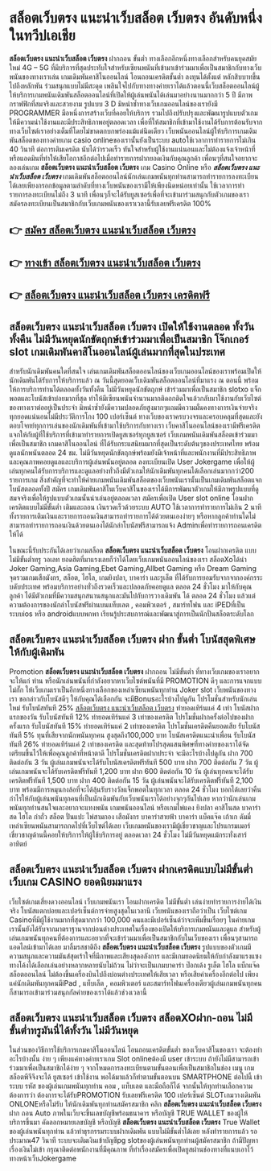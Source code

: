 # สล็อตเว็บตรง แนะนําเว็บสล็อต เว็บตรง  อันดับหนึ่งในทวีปเอเชีย

**สล็อตเว็บตรง แนะนําเว็บสล็อต เว็บตรง** ฝากถอน ขั้นต่ำ  ทางเลือกอีกหนึ่งทางเลือกสำหรับคนยุคสมัยใหม่ 4G – 5G ที่มีบริการที่สุดประทับใจสำหรับเซียนพนันที่เข้ามาเข้าร่วมมาเพื่อเป็นสมาชิกกับทางเว็บพนันของทางเราเล่น เกมเดิมพันคาสิโนออนไลน์ โอนถอนเครดิตขั้นต่ำ ลงทุนได้ตั้งแต่ หลักสิบบาทขึ้นไปถึงหลักพัน ร่วมสนุกแบบไม่มีสะดุด เพลินใจไปกับทางทางค่ายเราได้แล้วตอนนี้เว็บสล็อตออนไลน์ผู้ให้บริการเกมพนันเดิมพันสล็อตออนไลน์ที่เปิดให้ผู้เล่นพนันได้เล่นมาอย่างนานมากกว่า 5 ปี มีภาพกราฟฟิกที่สมจริงและสวยงาม รูปแบบ 3 D
มิหนำซ้ำทางเว็บเกมออนไลน์ของเรายังมี  PROGRAMMER มือหนึ่งการสร้างเว็บที่คอยให้บริการ  รวมไปถึงปรับปรุงและพัฒนารูปแบบตัวเกมให้มีความน่าใช้งานและมีประสิทธิภาพอยู่ตลอดเวลา เพื่อที่ให้สมาชิกที่เข้ามาใช้งานได้รับการต้อนรับจากทางเว็บไซต์เราอย่างเต็มที่โดยไม่ขาดตกบกพร่องแม้แต่นิดเดียว เว็บพนันออนไลน์ผู้ให้บริการเกมเดิมพันสล็อตของทางค่ายเกม casio onlineของเรานั้นยังเป็นระบบ autoใช้เวลาการทำรายการไม่เกิน 40 วินาที ต่อการเติมเครดิต นับได้ว่ารวดเร็ว ทันใจสำหรับผู้ใช้งานแน่นอนและไม่ต้องแจ้งเจ้าหน้าที่หรือแอดมินที่ทำให้เสียโอกาสอีกต่อไปเมื่อทำรายการฝากยอดเงินกับคุณลูกค้า
เพื่อนๆที่สนใจอยากจะลองเล่นเกม **สล็อตเว็บตรง แนะนําเว็บสล็อต เว็บตรง** เกม Casino Online หรือ ***สล็อตเว็บตรง แนะนําเว็บสล็อต เว็บตรง*** เกมเดิมพันสล็อตออนไลน์นักเล่นเกมพนันทุกท่านสามารถทำรายการลงทะเบียนได้เลยเพียงกรอกข้อมูลตามลำดับที่ทางเว็บพนันของเรามีให้เพียงนิดหน่อยเท่านั้น ใช้เวลาการทำรายการลงทะเบียนไม่ถึง 3 นาที เพื่อนๆก็จะได้รับยูสเซอร์เพื่อที่จะเข้ามาร่วมสนุกกับตัวเกมของเราสมัครลงทะเบียนเป็นสมาชิกกับเว็บเกมพนันของเราเวลานี้รับเลยฟรีเครดิต 100%

## 👉 [สมัคร สล็อตเว็บตรง แนะนําเว็บสล็อต เว็บตรง](https://archa888.com/)
## 👉 [ทางเข้า สล็อตเว็บตรง แนะนําเว็บสล็อต เว็บตรง](https://archa888.com/)
## 👉 [สล็อตเว็บตรง แนะนําเว็บสล็อต เว็บตรง เครดิตฟรี](https://archa888.com/)

## สล็อตเว็บตรง แนะนําเว็บสล็อต เว็บตรง เปิดให้ใช้งานตลอด ทั้งวันทั้งคืน ไม่มีวันหยุดนักขัตฤกษ์เข้าร่วมมาเพื่อเป็นสมาชิก โจ๊กเกอร์ slot เกมเดิมพันคาสิโนออนไลน์ผู้เล่นมากที่สุดในประเทศ

สำหรับนักเดิมพันคนใดที่สนใจ เล่นเกมเดิมพันสล็อตออนไลน์ของเว็บเกมออนไลน์ของเราพร้อมเปิดให้นักเดิมพันได้รับการให้บริการแล้ว ณ วันนี้สุดยอดเว็บเดิมพันสล็อตออนไลน์ที่มาแรง ณ ตอนนี้ พร้อมให้การบริการท่านได้ตลอดทั้งวันทั้งคืน ไม่มีวันหยุดนักขัตฤกษ์ เข้าร่วมมาเพื่อเป็นสมาชิก slotxo แจ็กพอตและโบนัสเข้าบ่อยมากที่สุด ทำให้มีเซียนพนันจำนวนมากติดอกติดใจแล้วกลับมาใช้งานกับเว็บไซต์ของทางเราต่ออยู่เป็นประจำ มิหนำซ้ำยังมีความปลอดภัยสูงมากๆแถมมีความมั่นคงทางการเงินจ่ายจริงทุกยอดแน่นอนไม่มีประวัติการโกง 100 เปอร์เซ็นต์ ทางเว็บของเราครบวงจรและครอบคลุมที่สุดและยังตอบโจทย์ทุกการเล่นของนักเดิมพันที่เข้ามาใช้บริการกับทางเรา
เว็บคาสิโนออนไลน์ของเรามีฟรีเครดิตแจกให้กับผู้ที่ใช้บริการที่เข้ามาทำรายการเปิดยูสเซอร์ทุกยูสเซอร์ เว็บเกมพนันเดิมพันสล็อตเข้าร่วมมาเพื่อเป็นสมาชิก เกมคาสิโนออนไลน์ ที่ได้รับกระแสนิยมมากที่สุดเป็นระดับต้นๆของประเทศไทย พร้อมดูแลนักพนันตลอด 24 ชม. ไม่มีวันหยุดนักขัตฤกษ์พร้อมยังมีเจ้าหน้าที่และพนักงานที่มีประสิทธิภาพและคุณภาพคอยดูแลและบริการผู้เล่นพนันอยู่ตลอด ลงทะเบียนเปิด User Jokergame เพื่อให้ผู้เล่นทุกคนได้รับการบริการและดูแลอย่างทั่วถึงมีตัวเกมให้นักเดิมพันทุกคนได้เลือกเล่นมากกว่า200 รายการเกม
สิ่งสำคัญที่จะทำให้ค่ายเกมพนันเดิมพันสล็อตของเว็บพนันเรานั้นเป็นเกมเดิมพันสล็อตแจกโบนัสตลอดทั้งปี สมัคร  เกมเดิมพันคาสิโนเว็บคาสิโนของเราได้มีการพัฒนาตัวเกมให้มีภาพรูปแบบที่ดูสมจจริงเพื่อให้รูปแบบตัวเกมนั้นน่าเล่นอยู่ตลอดเวลา สมัครเพื่อเปิด User slot online โอนฝากเครดิตแบบไม่มีขั้นต่ำ เติมและถอน เงินรวดเร็วด้วยระบบ AUTO ใช้เวลาการทำรายการไม่เกิน 2 นาทีทั้งรายการเติมเงินและรายการถอนเงินสามารถทำรายการได้ด้วยตนเองง่ายๆ หรือหากลูกค้าท่านใดไม่สามารถทำรายการถอนเงินด้วยตนเองได้นักล่าโบนัสฟรีสามารถแจ้ง Adminเพื่อทำรายการถอนเครดิตให้ได้

ในขณะนี้รับประกันได้เลยว่าเกมสล็อต **สล็อตเว็บตรง แนะนําเว็บสล็อต เว็บตรง** โอนฝากเครดิต แบบไม่มีขั้นต่ำทรู วอเลท ยอดฮิตที่มาแรงเลยก็ว่าได้โดยเว็บเกมพนันออนไลน์ของเรา สล็อตXoได้นำ  Joker Gaming,Asia Gaming,Ebet Gaming,Allbet Gaming หรือ Dream Gaming จุดรวมเกมเสือมังกร, สล็อต, ไฮโล, เกมยิงปลา, บาคาร่า และรูเล็ต ที่ได้รับการยอมรับจากจากองค์กรระบดับประเทศ พร้อมบริการอย่างทั่วถึงรวดเร็วและปลอดภัยคอยดูแล ตลอด 24 ชั่วโมง มาให้กับคุณลูกค้า ได้มีตัวเกมที่มีความสนุกสนานสนุกและมันไปกับการวางเดิมพัน ได้ ตลอด 24 ชั่วโมง แล้วแต่ความต้องการของนักล่าโบนัสฟรีผ่านบนแท็บเลต , คอมพิวเตอร์ , สมาร์ทโฟน และ iPEDที่เป็นระบบios หรือ androidแบบพกพา เรียนรู้ประสบการณ์และพัฒนาสู่การเป็นนักปั่นสล็อตระดับโลก

## สล็อตเว็บตรง แนะนําเว็บสล็อต เว็บตรง ฝาก ขั้นต่ำ โบนัสสุดพิเศษให้กับผู้เดิมพัน

 Promotion  **สล็อตเว็บตรง แนะนําเว็บสล็อต เว็บตรง** ฝากถอน ไม่มีขั้นต่ำ ที่ทางเว็บเกมของเราอยากจะให้แก่  ท่าน หรือนักเล่นพนันที่กำลังอยากหาเว็บไซต์พนันที่มี  PROMOTION ดีๆ และการแจกแบบไม่กั๊ก ให้เว็บเกมเราเป็นอีกหนึ่งทางเลือกของเหล่าเซียนพนันทุกท่าน Joker slot เว็บพนันของทางเรา ขอกล่าวกับโบนัสดีๆ ให้กับคุณได้เลือกกัน จะมีBonusอะไรบ้างไปดูกัน
โปรโมชั่นสำหรับนักเล่นใหม่ รับโบนัสทันที 25% [สล็อตเว็บตรง แนะนําเว็บสล็อต เว็บตรง](https://archa888.com/) ทำยอดเทิร์นแค่ 4 เท่า
โบนัสฝากแรกของวัน รับโบนัสทันที 12% ทำยอดเทิร์นแค่ 3 เท่าของเครดิต
โปรโมชั่นฝากครั้งต่อไปของฝากครั้งแรก รับโบนัสทันที 15% ทำยอดเทิร์นแค่ 2 เท่าของเครดิต
โปรโมชั่นเครดิตคืนยอดเสีย รับโบนัสทันที 5% ทุนที่เสียจากนักพนันทุกคน สูงสุดถึง100,000 บาท
โบนัสเครดิตแนะนำเพื่อน รับโบนัสทันที 26% ทำยอดเทิร์นแค่ 2 เท่าของเครดิต
และสุดท้ายโปรสุดแสนพิศษที่ทางค่ายของเราได้จัดเตรียมขึ้นไว้ให้เพื่อคุณลูกค้าที่หน้าตาดี โปรโมชั่นเครดิตฝากประจำ จะมีอะไรบ้างไปดูกัน
ฝาก 700 ติดต่อกัน 3 วัน ผู้เล่นเกมพนันจะได้รับโบนัสเครดิตฟรีทันที 500 บาท
ฝาก 700 ติดต่อกัน 7 วัน ผู้เล่นเกมพนันจะได้รับเครดิตฟรีทันที 1,200 บาท
ฝาก 600 ติดต่อกัน 10 วัน ผู้เล่นทุกคนจะได้รับเครดิตฟรีทันที 1,500 บาท
ฝาก 400 ติดต่อกัน 15 วัน ผู้เล่นพนันจะได้รับเครดิตฟรีทันที 2,100 บาท
พร้อมมีการหมุนกงล้อที่จะได้ลุ้นรับรางวัลแจ็กพอตในทุกเวลา ตลอด 24 ชั่วโมง บอกได้เลยว่าคืนกำไรให้กับผู้เล่นพนันทุกคนที่เป็นนักเดิมพันกับเว็บพนันเราได้อย่างจุกๆกันไปเลย หากว่านักเล่นเกมพนันทุกท่านสนใจและอยากจะแทงพนัน เกมพนันออนไลน์ หรือเกมไพ่แคง  ยิงปลา คาสิโนสด บาคาร่าสด ไฮโล กำถั่ว สล็อต ปั่นแปะ ไพ่สามกอง เสือมังกร บาคาร่าสายฟ้า บาคาร่า แบ็คแจ๊ค เก้าเก ดัมมี่ เหล่าเซียนพนันสามารถกดไปที่เว็บไซต์ได้เลย เว็บเกมพนันของเรามีผู้เชี่ยวชาญและโปรแกรมเมอร์เชี่ยวชาญด้านนี้คอยให้บริการให้ผู้ใช้บริการอยู่ ตลอดเวลา 24 ชั่วโมง ไม่มีวันหยุดแม้กระทั่งเสาร์อาทิตย์

## สล็อตเว็บตรง แนะนําเว็บสล็อต เว็บตรง ฝากเครดิตแบบไม่มีขั้นต่ำ  เว็บเกม CASINO ยอดนิยมมาแรง

เว็บไซต์เกมเสี่ยงดวงออนไลน์ เว็บเกมพนันเรา โอนฝากเครดิต ไม่มีขั้นต่ำ เล่นง่ายทำรายการง่ายได้เงินจริง โบนัสแตกบ่อยและเปอร์เซ็นต์การจ่ายสูงสุดในเวลานี เว็บพนันของเราถือว่าเป็น เว็บไซต์เกม Casinoที่มีผู้ใช้งานมากที่สุดมากกว่า 100,000 คนและมีเปอร์เซ็นต์ว่าจะเพิ่มขึ้นเรื่อยๆ ในค่ายเกมเรานั้นยังได้รับจากมาตราฐานจากบ่อนต่างประเทศในเรื่องของเปิดให้บริการเกมพนันและดูแล สำหรับผู้เล่นเกมพนันทุกคนที่ต้องการและอยากที่จะเข้าร่วมมาเพื่อเป็นสมาชิกกับในเว็บของเรา เพื่อนๆสามารถแอดไลน์เข้ามาได้เลย
	มาลิ้มรสชาติถึง **สล็อตเว็บตรง แนะนําเว็บสล็อต เว็บตรง** รูปแบบของตัวเกมมีความสนุกและความมันส์สุดเร้าใจที่มีภาพและเสียงสุดอลังการ และมีเกมยอดนิยมให้กับกำลังมาแรงแซงทางโค้งได้เลือกเล่นอย่างหลากหลายนับไม่ถ้วน  ไม่ว่าจะเป็นเกมบาคาร่า ป๊อกเด้ง รูเล็ต ไฮโล แบ็กแจ๊ค สล็อตออนไลน์ ไม่ต้องขึ้นเครื่องบินไปถึงบ่อนต่างประเทศให้เสียเวลา หรือเสียค่าเครื่องอีกต่อไป เพียงแค่นักเดิมพันทุกคนมีiPad , แท็บเล็ต , คอมพิวเตอร์ และสมาร์ทโฟนเครื่องเดียวผู้เล่นเกมพนันทุกคนก็สามารถเข้ามาร่วมสนุกกัลค่ายของเราได้แล้วช่วงเวลานี้

## สล็อตเว็บตรง แนะนําเว็บสล็อต เว็บตรง สล็อตXOฝาก-ถอน ไม่มีขั้นต่ำทรูมันนี่ได้ทั้งวัน ไม่มีวันหยุด

ในส่วนของวิธีการใช้บริการเกมคาสิโนออนไลน์ โอนถอนเครดิตขั้นต่ำ ของเว็บคาสิโนของเรา จะต้องทำอะไรบ้างนั้น ง่าย ๆ เพียงแค่ทางค่ายเราเกม Slot onlineต้องมี user เข้าระบบ ถ้ายังไม่มีสามารถเข้าร่วมมาเพื่อเป็นสมาชิกได้ง่าย ๆ จากโหมดการลงทะเบียนตามขั้นตอนเพื่อเป็นสมาชิกในช่อง เมนู เกมสล็อตพีจีจึงจะได้ ยูสเซอร์ เข้าใช้งาน พอได้มาแล้วก็ทำตามขั้นตอนบน SMARTPHONE ต่อไปนี้
เข้าระบบ รหัส  ของผู้เล่นเกมพนันทุกท่าน คอม , แท็บเลต และมือถือก็ได้
จากนั้นให้ทุกท่านเลือกความต้องการว่า ต้องการจะได้รับPROMOTION รับเลยฟรีเครดิต 100 เปอร์เซ็นต์  SLOTเกมวางเดิมพัน ONLONEหรือไม่รับ
ให้นักเดิมพันทุกท่านสมัครสมาชิก คลิก **สล็อตเว็บตรง แนะนําเว็บสล็อต เว็บตรง** ฝาก ถอน Auto ภาพในเว็บจะขึ้นเลขบัญชีพร้อมธนาคาร หรือบัญชี TRUE WALLET ของผู้ให้บริการขึ้นมา
คัดลอกหมายเลขบัญชี หรือบัญชี **สล็อตเว็บตรง แนะนําเว็บสล็อต เว็บตรง** True Wallet ของผู้เล่นพนันทุกท่าน แล้วทำธุรกรรมระบบฝากเดิมพัน แบบไม่มีขั้นต่ำได้เลย
หลังทำรายการแล้ว รอประมาณ47 วินาที ระบบจะเติมเงินเข้าบัญชีpg slotของผู้เล่นพนันทุกท่านผู้สมัครสมาชิก
ถ้ามีปัญหาเรื่องเงินไม่เข้า กรุณาติดต่อพนักงานที่มีคุณภาพ ที่ทำเรื่องสมัครเพื่อเปิดยูสผ่านช่องทางที่แนบเอาไว้ทางหน้าเว็บJokergame


